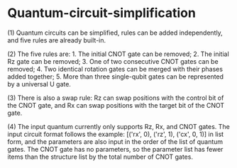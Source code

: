 # Quantum-circuit-simplification  

(1) Quantum circuits can be simplified, rules can be added independently, and five rules are already built-in.

(2) The five rules are: 1. The initial CNOT gate can be removed; 2. The initial Rz gate can be removed; 3. One of two consecutive CNOT gates can be removed; 4. Two identical rotation gates can be merged with their phases added together; 5. More than three single-qubit gates can be represented by a universal U gate.

(3) There is also a swap rule: Rz can swap positions with the control bit of the CNOT gate, and Rx can swap positions with the target bit of the CNOT gate.

(4) The input quantum currently only supports Rz, Rx, and CNOT gates. The input circuit format follows the example: [('rx', 0), ('rz', 1), ('cx', 0, 1)] in list form, and the parameters are also input in the order of the list of quantum gates. The CNOT gate has no parameters, so the parameter list has fewer items than the structure list by the total number of CNOT gates.
